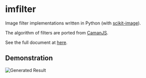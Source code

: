# imfilter

Image filter implementations written in Python (with [scikit-image](http://scikit-image.org/)).

The algorithm of filters are ported from [CamanJS](http://camanjs.com/).

See the full document at [here](http://jason2506.github.io/imfilter/).

## Demonstration

![Generated Result](https://github.com/jason2506/imfilter/raw/master/result.png)